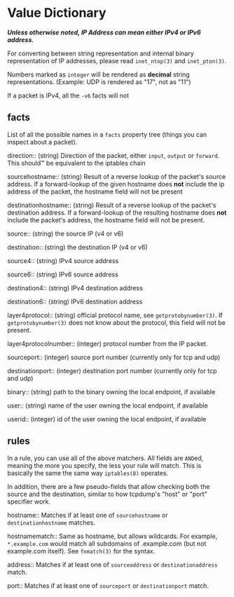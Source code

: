 Value Dictionary
================

***Unless otherwise noted, IP Address can mean either IPv4
or IPv6 address.***

For converting between string representation and internal binary
representation of IP addresses, please read `inet_ntop(3)` and
`inet_pton(3)`.

Numbers marked as `integer` will be rendered as **decimal**
string representations.  (Example: UDP is rendered as "17", not as "11")

If a packet is IPv4, all the `-v6` facts will not

facts
-----

List of all the possible names in a `facts` property tree (things you
can inspect about a packet).

direction::
	(string) Direction of the packet, either `input`, `output` or `forward`.
	This should™ be equivalent to the iptables chain

sourcehostname::
	(string) Result of a reverse lookup of the packet's source address.  If a
	forward-lookup of the given hostname does **not** include the
	ip address of the packet, the hostname field will not be present

destinationhostname::
	(string) Result of a reverse lookup of the packet's destination
	address.  If a forward-lookup of the resulting hostname does **not** include
	the packet's address, the hostname field will not be present.

source::
	(string) the source IP (v4 or v6)

destination::
	(string) the destination IP (v4 or v6)

source4::
	(string) IPv4 source address

source6::
	(string) IPv6 source address

destination4::
	(string) IPv4 destination address

destination6::
	(string) IPv6 destination address

layer4protocol::
	(string) official protocol name, see `getprotobynumber(3)`.
	If `getprotobynumber(3)` does not know about the protocol, this
	field will not be present.

layer4protocolnumber::
	(integer) protocol number from the IP packet.

sourceport::
	(integer) source port number (currently only for tcp and udp)

destinationport::
	(integer) destination port number (currently only for tcp and udp)

binary::
	(string) path to the binary owning the local endpoint, if available

user::
	(string) name of the user owning the local endpoint, if available

userid::
	(integer) id of the user owning the local endpoint, if available


rules
-----

In a rule, you can use all of the above matchers.  All fields are
`AND`ed, meaning the more you specify, the less your rule will match.
This is basically the same the same way `iptables(8)` operates.

In addition, there are a few pseudo-fields that allow checking both the
source and the destination, similar to how tcpdump's "host" or "port"
specifier work.

hostname::
	Matches if at least one of `sourcehostname` or `destinationhostname`
	matches.

hostnamematch::
	Same as hostname, but allows wildcards. For example, `*.example.com`
	would match all subdomains of .example.com (but not example.com
	itself).  See `fnmatch(3)` for the syntax.

address::
	Matches if at least one of `sourceaddress` or `destinationaddress`
	match.

port::
	Matches if at least one of `sourceport` or `destinationport` match.

